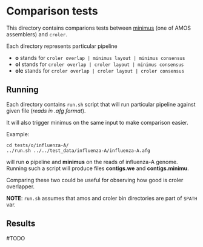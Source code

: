 Comparison tests
================

This directory contains comparions tests between
[minimus](http://amos.sourceforge.net/wiki/index.php/Minimus)
(one of AMOS
assemblers) and `croler`.

Each directory represents particular pipeline

- **o** stands for `croler overlap | minimus layout | minimus consensus`
- **ol** stands for `croler overlap | croler layout | minimus consensus`
- **olc** stands for `croler overlap | croler layout | croler consensus`

Running
-------
Each directory contains `run.sh` script that will run particular
pipeline against given file (*reads in .afg format*).

It will also trigger minimus on the same input to make comparison
easier.

Example:
```
cd tests/o/influenza-A/
../run.sh ../../test_data/influenza-A/influenza-A.afg
```
will run **o** pipeline and **minimus** on the reads of influenza-A
genome. Running such a script will produce files **contigs.we** and
**contigs.minimu**.

Comparing these two could be useful for observing how good is croler
overlapper.

**NOTE**: `run.sh` assumes that amos and croler bin directories are part
of `$PATH` var.

Results
-------
#TODO
